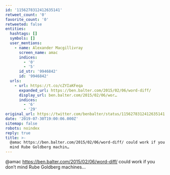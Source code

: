 ```yaml
---
id: '1156278312412635141'
retweet_count: '0'
favorite_count: '0'
retweeted: false
entities:
  hashtags: []
  symbols: []
  user_mentions:
    - name: Alexander Macgillivray
      screen_name: amac
      indices:
        - '0'
        - '5'
      id_str: '9946842'
      id: '9946842'
  urls:
    - url: https://t.co/cZYIaKFeqa
      expanded_url: https://ben.balter.com/2015/02/06/word-diff/
      display_url: ben.balter.com/2015/02/06/wor…
      indices:
        - '6'
        - '29'
original_url: https://twitter.com/benbalter/status/1156278312412635141
date: '2019-07-30T19:00:06.000Z'
sitemap: false
robots: noindex
reply: true
title: >-
  @amac https://ben.balter.com/2015/02/06/word-diff/ could work if you don’t
  mind Rube Goldberg machin…
---
```


@amac https://ben.balter.com/2015/02/06/word-diff/ could work if you don’t mind Rube Goldberg machines...